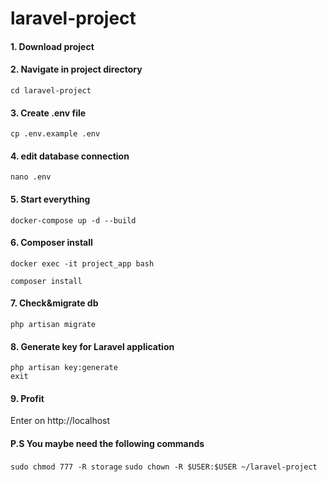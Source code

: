 # laravel-project

#### 1. Download project  

#### 2. Navigate in project directory  
`cd laravel-project`
 
#### 3. Create .env file
`cp .env.example .env`  

#### 4. edit database connection
`nano .env`

#### 5. Start everything
`docker-compose up -d --build`  

#### 6. Composer install
`docker exec -it project_app bash`

`composer install`

#### 7. Check&migrate db
`php artisan migrate`

#### 8. Generate key for Laravel application
`php artisan key:generate`  
`exit`

#### 9. Profit
Enter on http://localhost  

#### P.S You maybe need the following commands
`sudo chmod 777 -R storage`
`sudo chown -R $USER:$USER ~/laravel-project`
